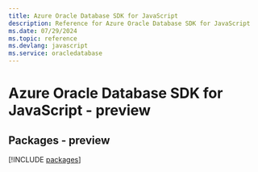 ```yaml
---
title: Azure Oracle Database SDK for JavaScript
description: Reference for Azure Oracle Database SDK for JavaScript
ms.date: 07/29/2024
ms.topic: reference
ms.devlang: javascript
ms.service: oracledatabase
---
```

# Azure Oracle Database SDK for JavaScript - preview
## Packages - preview
[!INCLUDE [packages](oracle-database-index.md)]